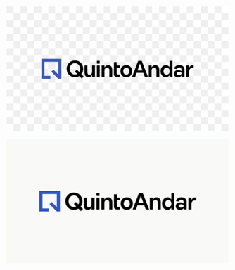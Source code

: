 [//]: # ()
[//]: # (# Requisitos)

[//]: # ()
[//]: # ([Apresentações]&#40;&#41;)

<center>
    <img src="assets/quinto-andar.jpg">
</center>

![logo](assets/1200x675-67.webp)